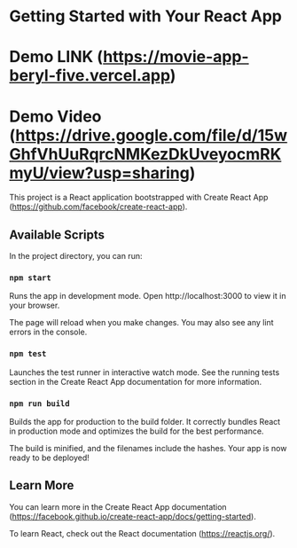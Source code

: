 # Getting Started with Your React App
# Demo LINK (https://movie-app-beryl-five.vercel.app)
# Demo Video (https://drive.google.com/file/d/15wGhfVhUuRqrcNMKezDkUveyocmRKmyU/view?usp=sharing)
This project is a React application bootstrapped with Create React App (https://github.com/facebook/create-react-app).

## Available Scripts

In the project directory, you can run:

### `npm start`

Runs the app in development mode.
Open http://localhost:3000 to view it in your browser.

The page will reload when you make changes.
You may also see any lint errors in the console.

### `npm test`

Launches the test runner in interactive watch mode.
See the running tests section in the Create React App documentation for more information.

### `npm run build`

Builds the app for production to the build folder.
It correctly bundles React in production mode and optimizes the build for the best performance.

The build is minified, and the filenames include the hashes.
Your app is now ready to be deployed!

## Learn More

You can learn more in the Create React App documentation (https://facebook.github.io/create-react-app/docs/getting-started).

To learn React, check out the React documentation (https://reactjs.org/).
